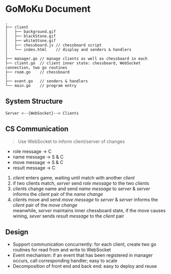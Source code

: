 # GoMoKu Document

```
.
├── client
│   ├── background.gif
│   ├── blackStone.gif
│   ├── whiteStone.gif
│   ├── chessboard.js // chessboard script
│   └── index.html    // display and senders & handlers
│
├── manager.go // manage clients as well as chessboard in each
├── client.go  // client inner state: chessboard, WebSocket connection, two go routines
├── room.go    // chessboard
│
├── event.go   // senders & handlers
└── main.go    // program entry
```

## System Structure

```
Server <--{WebSocket}--> Clients
```

## CS Communication

> Use WebSocket to inform client/server of changes

* role message -> C
* name message -> S & C
* move message -> S & C
* result message -> C

1. *client* enters game, waiting until match with another *client*
2. if two clients match, *server* send *role message* to the two *client*s
3. *client*s change name and send *name message* to *server* &
   *server* informs the *client* pair of the *name change*
4. *client*s move and send *move message* to *server* &
   *server* informs the *client* pair of the *move change*<br>
   meanwhile, *server* maintains inner chessboard state, if the move causes wining,
   *sever* sends *result message* to the *client* pair

## Design

* Support communication concurrently: for each client, create two go routines
  for read from and write to WebSocket
* Event mechanism: if an event that has been registered in manager occurs, call
  corresponding handler; easy to scale
* Decomposition of front end and back end: easy to deploy and reuse

